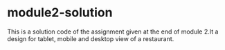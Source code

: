 # module2-solution
This is a solution code of the assignment given at the end of module 2.It a design for tablet, mobile and desktop view of a restaurant.
